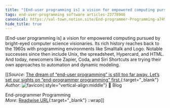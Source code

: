 ```yaml
---
title: "[End-user programming is] a vision for empowered computing pursued by ..."
tags: end-user-programming software articles-23778946
canonical: https://val-town.notion.site/End-programmer-Programming-a749beb4a9b143f2990f575fb7e59b33
hide_title: true
---
```


[End-user programming is] a vision for empowered computing pursued by bright-eyed computer science visionaries. Its rich history reaches back to the 1960s with programming environments like Smalltalk and Logo. Notable successes since then include Unix, the spreadsheet, Hypercard, and HTML. And today, newcomers like Zapier, Coda, and Siri Shortcuts are trying their own approaches to automation and dynamic modeling.


[[_Source_: [The dream of “end-user programming” is still too far away. Let’s set our sights on “end-programmer programming” first.](https://val-town.notion.site/End-programmer-Programming-a749beb4a9b143f2990f575fb7e59b33){:target="_blank"}<br>
_Author_: ![favicon](https://s2.googleusercontent.com/s2/favicons?domain=val-town.notion.site){:style="vertical-align:middle"} 📝
Blog





End-programmer Programming<br>
_More_: [Readwise URL](https://readwise.io/open/468479761){:target="_blank"}
::wrap]]